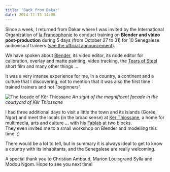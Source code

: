 ```yaml
---
title: 'Back from Dakar'
date: 2014-11-13 14:00
---
```


Since a week, I returned from Dakar where I was invited by the International Organization of [la Francophonie](http://www.francophonie.org/Welcome-to-the-International.html) to conduct training on **Blender and video post-production** during 5 days (from October 27 to 31) for 10 Senegalese audiovisual trainers ([see  the official announcement](http://www.francophonie.org/Senegal-et-Maroc-creation-d.html)).

We have spoken about [Blender](http://www.blender.org/), its video editor, its node editor for calibration, overlay and matte painting, video tracking, the [Tears of Steel](http://mango.blender.org/) short film and many other things ...

It was a very intense experience for me, in a country, a continent and a culture that I discovering, not to mention that it was also the first time I trained trainers and not "beginners".

![The facade of Kër Thiossane](/img/blog/facade-ker-thiossane.jpg)
*An sight of the magnificent facade in the courtyard of Kër Thiossane*

I had three additional days to visit a little the town and its islands (Gorée, Ngor) and meet the locals (in the broad sense) at [Kër Thiossane](http://ker-thiossane.org/), a home for multimedia, arts and culture ... with his [Fablab](http://ker-thiossane.org/spip.php?article137) at two blocks.  
They even invited me to a small workshop on Blender and modelling this time. ;)

There would be a lot to tell, but in summary it is always ideal to get to know a country with its inhabitants, and the Senegalese are really welcoming.

A special thank you to Christian Ambaud, Marion Louisgrand Sylla and Modou Ngom. Hope to see you next time!
